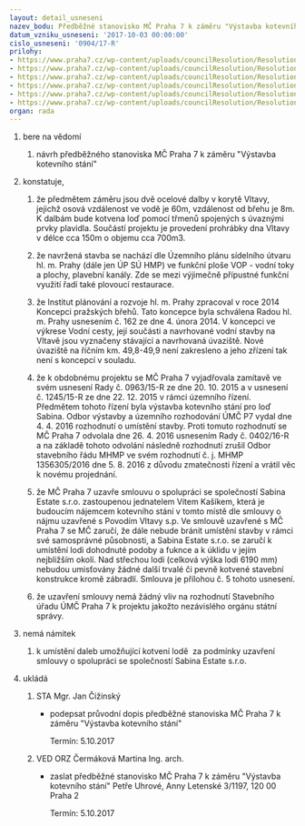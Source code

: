 ```yaml
---
layout: detail_usneseni
nazev_bodu: Předběžné stanovisko MČ Praha 7 k záměru "Výstavba kotevního stání"
datum_vzniku_usneseni: '2017-10-03 00:00:00'
cislo_usneseni: '0904/17-R'
prilohy:
- https://www.praha7.cz/wp-content/uploads/councilResolution/Resolutions/29579/export/c1duvodovazprava~253688.docx
- https://www.praha7.cz/wp-content/uploads/councilResolution/Resolutions/29579/export/c2navrhpruvodnihodopisu_DALBY~253687.doc
- https://www.praha7.cz/wp-content/uploads/councilResolution/Resolutions/29579/export/c3zadostoprojednani~253686.pdf
- https://www.praha7.cz/wp-content/uploads/councilResolution/Resolutions/29579/export/20170613_LodSabina_smlouva_ANON~253684.pdf
- https://www.praha7.cz/wp-content/uploads/councilResolution/Resolutions/29579/export/Prilohac1podobalodi~253683.pdf
- https://www.praha7.cz/wp-content/uploads/councilResolution/Resolutions/29579/export/export~295133.pdf
organ: rada
---
```

<ol id="urzList" class="urzList_view"><li class="urzClass1" id=""><span name="1">bere na vědomí</span><ol class="urzOlClass"><li class="urzClass2" id="" style="text-align: left;"><span><p>návrh předběžného stanoviska MČ Praha 7 k záměru&nbsp;"Výstavba kotevního stání"</p></span></li></ol></li><li class="urzClass1" id=""><span name="50">konstatuje,</span><ol class="urzOlClass"><li class="urzClass2" id="" style="text-align: left;"><span><p>že předmětem záměru jsou dvě ocelové dalby v korytě Vltavy, jejichž osová vzdálenost ve vodě je 60m, vzdálenost od břehu je 8m. K dalbám bude kotvena loď pomocí třmenů spojených s úvaznými prvky plavidla. Součástí projektu je provedení prohrábky dna Vltavy v délce cca 150m o objemu cca 700m3.</p></span></li><li class="urzClass2" id="" style="text-align: left;"><span><p>že navržená stavba se nachází dle Územního plánu sídelního útvaru hl. m. Prahy (dále jen ÚP SÚ HMP) ve funkční ploše VOP - vodní toky a plochy, plavební kanály. Zde se mezi výjimečně přípustné funkční využití řadí také plovoucí restaurace.</p></span></li><li class="urzClass2" id="" style="text-align: left;"><span><p>že Institut plánování a rozvoje hl. m. Prahy zpracoval v roce 2014 Koncepci pražských břehů. Tato koncepce byla schválena Radou hl. m. Prahy usnesením č. 162 ze dne 4. února 2014. V koncepci ve výkrese Vodní cesty, její součásti a navrhované vodní stavby na Vltavě jsou vyznačeny stávající a navrhovaná úvaziště. Nové úvaziště na říčním km. 49,8-49,9 není zakresleno a jeho zřízení tak není s koncepcí v souladu.</p></span></li><li class="urzClass2" id="" style="text-align: left;"><span><p>že k obdobnému projektu se MČ Praha 7 vyjadřovala zamítavě ve svém usnesení Rady č. 0963/15-R ze dne 20. 10. 2015 a v usnesení č. 1245/15-R ze dne 22. 12. 2015 v rámci územního řízení. Předmětem tohoto řízení byla výstavba kotevního stání pro loď Sabina. Odbor výstavby a územního rozhodování ÚMČ P7 vydal dne 4. 4. 2016 rozhodnutí o umístění stavby. Proti tomuto rozhodnutí se MČ Praha 7 odvolala dne 26. 4. 2016 usnesením Rady č. 0402/16-R a na základě tohoto odvolání následně rozhodnutí zrušil Odbor stavebního řádu MHMP ve svém rozhodnutí č. j. MHMP 1356305/2016 dne 5. 8. 2016 z důvodu zmatečnosti řízení a vrátil věc k novému projednání.</p></span></li><li class="urzClass2" id="" style="text-align: left;"><span><p>že&nbsp;MČ Praha 7 uzavře smlouvu o spolupráci se společností Sabina Estate s.r.o. zastoupenou jednatelem Vítem Kašíkem, která je budoucím nájemcem kotevního stání v tomto místě dle smlouvy o nájmu uzavřené s Povodím Vltavy s.p. Ve smlouvě uzavřené s MČ Praha 7 se MČ zaručí, že dále nebude bránit umístění stavby v rámci své samosprávné působnosti, a Sabina Estate s.r.o. se zaručí k umístění lodi dohodnuté podoby a fuknce a k úklidu v jejím nejbližším okolí. Nad střechou lodi (celková výška lodi 6190 mm) nebudou umisťovány žádné další trvalé či pevně kotvené stavební konstrukce kromě zábradlí. Smlouva je přílohou č. 5 tohoto usnesení.</p></span></li><li class="urzClass2" id="" style="text-align: left;"><span><p>že uzavření smlouvy nemá žádný vliv na rozhodnutí Stavebního úřadu ÚMČ Praha 7 k projektu jakožto nezávislého orgánu státní správy.</p></span></li></ol></li><li class="urzClass1" id=""><span name="52">nemá námitek</span><ol class="urzOlClass"><li class="urzClass2" id="" style="text-align: left;"><span><p>k umístění daleb umožňující kotvení lodě&nbsp; za podmínky uzavření smlouvy o spolupráci se společností Sabina Estate s.r.o.</p></span></li></ol></li><li class="urzClass1" id="urzUkoly"><span name="1">ukládá</span><ol class="urzOlClass"><li class="urzClass2"><span><p>STA Mgr. Jan Čižinský</p></span><ul class="urzUlClass"><li class="urzClass3"><span><p>podepsat průvodní dopis předběžné stanoviska MČ Praha 7 k záměru "Výstavba kotevního stání"</p></span><span class="urzUkolTermin">  Termín:&nbsp;5.10.2017</span></li></ul></li><li class="urzClass2"><span><p>VED ORZ Čermáková Martina Ing. arch.</p></span><ul class="urzUlClass"><li class="urzClass3"><span><p>zaslat předběžné stanovisko MČ Praha 7 k záměru "Výstavba kotevního stání" Petře Uhrové, Anny Letenské 3/1197, 120 00 Praha 2</p></span><span class="urzUkolTermin">  Termín:&nbsp;5.10.2017</span></li></ul></li></ol></li></ol>